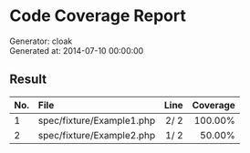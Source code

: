 # Code Coverage Report

Generator: cloak  
Generated at: 2014-07-10 00:00:00  

## Result

| No. | File | Line | Coverage |
|:-|:-|-:|-:|
|1|spec/fixture/Example1.php| 2/ 2|100.00%|
|2|spec/fixture/Example2.php| 1/ 2| 50.00%|
